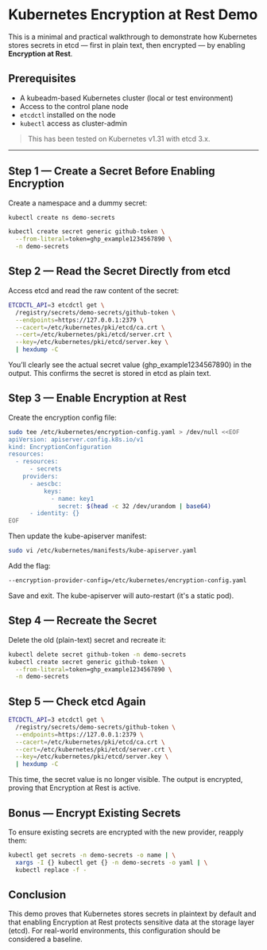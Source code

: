 # Kubernetes Encryption at Rest Demo

This is a minimal and practical walkthrough to demonstrate how Kubernetes stores secrets in etcd — first in plain text, then encrypted — by enabling **Encryption at Rest**.


## Prerequisites

- A kubeadm-based Kubernetes cluster (local or test environment)
- Access to the control plane node
- `etcdctl` installed on the node
- `kubectl` access as cluster-admin

> This has been tested on Kubernetes v1.31 with etcd 3.x.

---

## Step 1 — Create a Secret Before Enabling Encryption

Create a namespace and a dummy secret:

```bash
kubectl create ns demo-secrets
```

```bash
kubectl create secret generic github-token \
  --from-literal=token=ghp_example1234567890 \
  -n demo-secrets
```

## Step 2 — Read the Secret Directly from etcd

Access etcd and read the raw content of the secret:

```bash
ETCDCTL_API=3 etcdctl get \
  /registry/secrets/demo-secrets/github-token \
  --endpoints=https://127.0.0.1:2379 \
  --cacert=/etc/kubernetes/pki/etcd/ca.crt \
  --cert=/etc/kubernetes/pki/etcd/server.crt \
  --key=/etc/kubernetes/pki/etcd/server.key \
  | hexdump -C
```

You’ll clearly see the actual secret value (ghp_example1234567890) in the output. This confirms the secret is stored in etcd as plain text.

## Step 3 — Enable Encryption at Rest
Create the encryption config file:

```bash
sudo tee /etc/kubernetes/encryption-config.yaml > /dev/null <<EOF
apiVersion: apiserver.config.k8s.io/v1
kind: EncryptionConfiguration
resources:
  - resources:
      - secrets
    providers:
      - aescbc:
          keys:
            - name: key1
              secret: $(head -c 32 /dev/urandom | base64)
      - identity: {}
EOF
```

Then update the kube-apiserver manifest:

```bash
sudo vi /etc/kubernetes/manifests/kube-apiserver.yaml
```

Add the flag:

```bash
--encryption-provider-config=/etc/kubernetes/encryption-config.yaml
```

Save and exit. The kube-apiserver will auto-restart (it's a static pod).

## Step 4 — Recreate the Secret
Delete the old (plain-text) secret and recreate it:

```bash
kubectl delete secret github-token -n demo-secrets
kubectl create secret generic github-token \
  --from-literal=token=ghp_example1234567890 \
  -n demo-secrets
```

## Step 5 — Check etcd Again

```bash
ETCDCTL_API=3 etcdctl get \
  /registry/secrets/demo-secrets/github-token \
  --endpoints=https://127.0.0.1:2379 \
  --cacert=/etc/kubernetes/pki/etcd/ca.crt \
  --cert=/etc/kubernetes/pki/etcd/server.crt \
  --key=/etc/kubernetes/pki/etcd/server.key \
  | hexdump -C
```

This time, the secret value is no longer visible. The output is encrypted, proving that Encryption at Rest is active.

## Bonus — Encrypt Existing Secrets
To ensure existing secrets are encrypted with the new provider, reapply them:

``` bash
kubectl get secrets -n demo-secrets -o name | \
  xargs -I {} kubectl get {} -n demo-secrets -o yaml | \
  kubectl replace -f -
```

## Conclusion
This demo proves that Kubernetes stores secrets in plaintext by default and that enabling Encryption at Rest protects sensitive data at the storage layer (etcd).
For real-world environments, this configuration should be considered a baseline.
